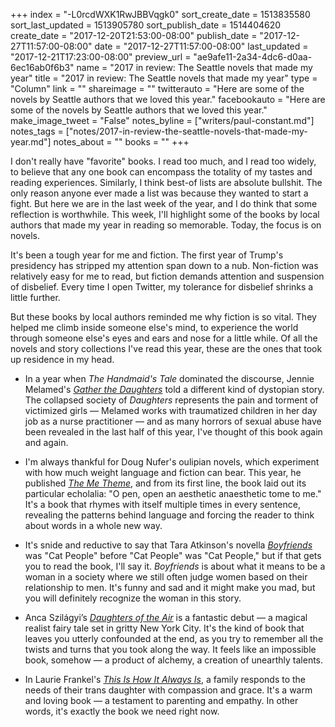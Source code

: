 +++
index = "-L0rcdWXK1RwJBBVqgk0"
sort_create_date = 1513835580
sort_last_updated = 1513905780
sort_publish_date = 1514404620
create_date = "2017-12-20T21:53:00-08:00"
publish_date = "2017-12-27T11:57:00-08:00"
date = "2017-12-27T11:57:00-08:00"
last_updated = "2017-12-21T17:23:00-08:00"
preview_url = "ae9afe11-2a34-4dc6-d0aa-6ec16ab0f6b3"
name = "2017 in review: The Seattle novels that made my year"
title = "2017 in review: The Seattle novels that made my year"
type = "Column"
link = ""
shareimage = ""
twitterauto = "Here are some of the novels by Seattle authors that we loved this year."
facebookauto = "Here are some of the novels by Seattle authors that we loved this year."
make_image_tweet = "False"
notes_byline = ["writers/paul-constant.md"]
notes_tags = ["notes/2017-in-review-the-seattle-novels-that-made-my-year.md"]
notes_about = ""
books = ""
+++
<p class="intro">I don't really have "favorite" books. I read too much, and I read too widely, to believe that any one book can encompass the totality of my tastes and reading experiences. Similarly, I think best-of lists are absolute bullshit. The only reason anyone ever made a list was because they wanted to start a fight. But here we are in the last week of the year, and I do think that some reflection is worthwhile. This week, I'll highlight some of the books by local authors that made my year in reading so memorable. Today, the focus is on novels.</p>

It's been a tough year for me and fiction. The first year of Trump's presidency has stripped my attention span down to a nub. Non-fiction was relatively easy for me to read, but fiction demands attention and suspension of disbelief. Every time I open Twitter, my tolerance for disbelief shrinks a little further.

But these books by local authors reminded me why fiction is so vital. They helped me climb inside someone else's mind, to experience the world through someone else's eyes and ears and nose for a little while. Of all the novels and story collections I've read this year, these are the ones that took up residence in my head.

* In a year when *The Handmaid's Tale* dominated the discourse, Jennie Melamed's [*Gather the Daughters*](http://www.seattlereviewofbooks.com/reviews/the-end-of-the-world-again/) told a different kind of dystopian story. The collapsed society of *Daughters* represents the pain and torment of victimized girls — Melamed works with traumatized children in her day job as a nurse practitioner — and as many horrors of sexual abuse have been revealed in the last half of this year, I've thought of this book again and again.

* I'm always thankful for Doug Nufer's oulipian novels, which experiment with how much weight language and fiction can bear. This year, he published [*The Me Theme*](http://www.seattlereviewofbooks.com/reviews/myself-my-self/), and from its first line, the book laid out its particular echolalia: "O pen, open an aesthetic anaesthetic tome to me." It's a book that rhymes with itself multiple times in every sentence, revealing the patterns behind language and forcing the reader to think about words in a whole new way.

* It's snide and reductive to say that Tara Atkinson's novella [*Boyfriends*](http://www.seattlereviewofbooks.com/reviews/going-steady/) was "Cat People" before "Cat People" was "Cat People," but if that gets you to read the book, I'll say it. *Boyfriends* is about what it means to be a woman in a society where we still often judge women based on their relationship to men. It's funny and sad and it might make you mad, but you will definitely recognize the woman in this story.

* Anca Szilágyi’s [*Daughters of the Air*](http://www.seattlereviewofbooks.com/reviews/a-fairy-tale-of-new-york/) is a fantastic debut — a magical realist fairy tale set in gritty New York City. It's the kind of book that leaves you utterly confounded at the end, as you try to remember all the twists and turns that you took along the way. It feels like an impossible book, somehow — a product of alchemy, a creation of unearthly talents.

* In Laurie Frankel's [*This Is How It Always Is*](http://www.seattlereviewofbooks.com/reviews/all-happy-families-are-alike/), a family responds to the needs of their trans daughter with compassion and grace. It's a warm and loving book — a testament to parenting and empathy. In other words, it's exactly the book we need right now.






